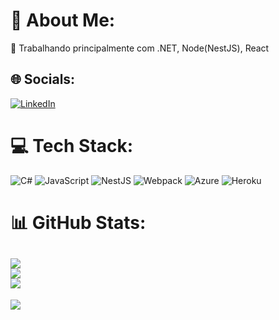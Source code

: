 # 💫 About Me:
🔭 Trabalhando principalmente com .NET, Node(NestJS), React


## 🌐 Socials:
[![LinkedIn](https://img.shields.io/badge/LinkedIn-%230077B5.svg?logo=linkedin&logoColor=white)]([https://www.linkedin.com/in/matheus-batista-86a866169](https://www.linkedin.com/in/matheus-batista-86a866169))

# 💻 Tech Stack:
![C#](https://img.shields.io/badge/c%23-%23239120.svg?style=flat&logo=c-sharp&logoColor=white) ![JavaScript](https://img.shields.io/badge/javascript-%23323330.svg?style=flat&logo=javascript&logoColor=%23F7DF1E) ![NestJS](https://img.shields.io/badge/nestjs-%23E0234E.svg?style=flat&logo=nestjs&logoColor=white) ![Webpack](https://img.shields.io/badge/webpack-%238DD6F9.svg?style=flat&logo=webpack&logoColor=black) ![Azure](https://img.shields.io/badge/azure-%230072C6.svg?style=flat&logo=azure-devops&logoColor=white) ![Heroku](https://img.shields.io/badge/heroku-%23430098.svg?style=flat&logo=heroku&logoColor=white)
# 📊 GitHub Stats:
![](https://github-readme-stats.vercel.app/api?username=MatheusJBatista&theme=dracula&hide_border=false&include_all_commits=true&count_private=true)<br/>
![](https://github-readme-streak-stats.herokuapp.com/?user=MatheusJBatista&theme=dracula&hide_border=false)<br/>
![](https://github-readme-stats.vercel.app/api/top-langs/?username=MatheusJBatista&theme=dracula&hide_border=false&include_all_commits=true&count_private=true&layout=compact)
---
[![](https://visitcount.itsvg.in/api?id=MatheusJBatista&icon=2&color=12)](https://visitcount.itsvg.in)
